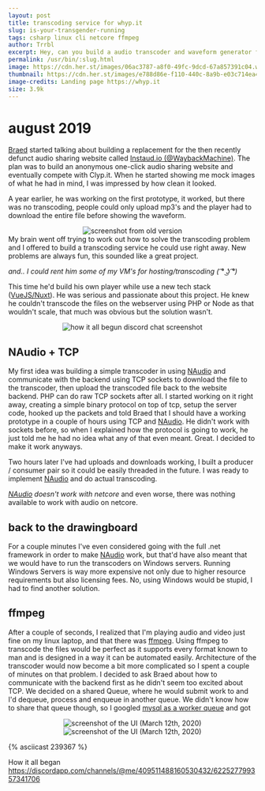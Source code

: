 ```yaml
---
layout: post
title: transcoding service for whyp.it
slug: is-your-transgender-running
tags: csharp linux cli netcore ffmpeg
author: Trrbl
excerpt: Hey, can you build a audio transcoder and waveform generator for this website idea I had? Sure, what could go wrong...
permalink: /usr/bin/:slug.html
image: https://cdn.her.st/images/06ac3787-a8f0-49fc-9dcd-67a857391c04.webp
thumbnail: https://cdn.her.st/images/e788d86e-f110-440c-8a9b-e03c714ea40a.webp
image-credits: Landing page https://whyp.it
size: 3.9k
---
```


# august 2019

[Braed](https://www.linkedin.com/in/bradleyvarol/) started talking about building a replacement for the then recently defunct audio sharing website called [Instaud.io (@WaybackMachine)](https://web.archive.org/web/20180901093124/https://instaud.io/). The plan was to build an anonymous one-click audio sharing website and eventually compete with Clyp.it. When he started showing me mock images of what he had in mind, I was impressed by how clean it looked.

A year earlier, he was working on the first prototype, it worked, but there was no transcoding, people could only upload mp3's and the player had to download the entire file before showing the waveform.
<center>
<img class="lazyload" data-src="https://cdn.her.st/images/1e7a63d1-36bd-47ed-8086-d9c919ac9e50.webp" alt="screenshot from old version">
</center>
My brain went off trying to work out how to solve the transcoding problem and I offered to build a transcoding service he could use right away. New problems are always fun, this sounded like a great project.

*and.. I could rent him some of my VM's for hosting/transcoding ( ͡° ͜ʖ ͡°)*

This time he'd build his own player while use a new tech stack ([VueJS/Nuxt](https://nuxtjs.org/)). He was serious and passionate about this project. He knew he couldn't transcode the files on the webserver using PHP or Node as that wouldn't scale, that much was obvious but the solution wasn't.
<center>
<img class="lazyload" data-src="https://cdn.her.st/images/647ced08-cf20-4db7-bbf6-24b47ea340b4.webp" alt="how it all begun discord chat screenshot">
</center>

## NAudio + TCP

My first idea was building a simple transcoder in using [NAudio](https://github.com/naudio/NAudio) and communicate with the backend using TCP sockets  to download the file to the transcoder, then upload the transcoded file back to the website backend. PHP can do raw TCP sockets after all. I started working on it right away, creating a simple binary protocol on top of tcp, setup the server code, hooked up the packets and told Braed that I should have a working prototype in a couple of hours using TCP and [NAudio](https://github.com/naudio/NAudio). He didn't work with sockets before, so when I explained how the protocol is going to work, he just told me he had no idea what any of that even meant. Great. I decided to make it work anyways.

Two hours later I've had uploads and downloads working, I built a producer / consumer pair so it could be easily threaded in the future. I was ready to implement [NAudio](https://github.com/naudio/NAudio) and do actual transcoding.

*[NAudio](https://github.com/naudio/NAudio) doesn't work with netcore* and even worse, there was nothing available to work with audio on netcore.

## back to the drawingboard

For a couple minutes I've even considered going with the full .net framework in order to make [NAudio](https://github.com/naudio/NAudio) work, but that'd have also meant that we would have to run the transcoders on Windows servers. Running Windows Servers is way more expensive not only due to higher resource requirements but also licensing fees. No, using Windows would be stupid, I had to find another solution.

## ffmpeg

After a couple of seconds, I realized that I'm playing audio and video just fine on my linux laptop, and that there was [ffmpeg](). Using ffmpeg to transcode the files would be perfect as it supports every format known to man and is designed in a way it can be automated easily. Architecture of the transcoder would now become a bit more complicated so I spent a couple of minutes on that problem. I decided to ask Braed about how to communicate with the backend first as he didn't seem too excited about TCP. We decided on a shared Queue, where he would submit work to and I'd dequeue, process and enqueue in another queue. We didn't know how to share that queue though, so I googled [mysql as a worker queue]() and got 

<center>
<img class="lazyload" data-src="https://cdn.her.st/images/2043b311-5c72-4be1-b3d6-32f346d6d3b3.webp" alt="screenshot of the UI (March 12th, 2020)">
</center>



<center>
<img class="lazyload" data-src="https://cdn.her.st/images/2043b311-5c72-4be1-b3d6-32f346d6d3b3.webp" alt="screenshot of the UI (March 12th, 2020)">
</center>

{% asciicast 239367 %}

How it all began
<https://discordapp.com/channels/@me/409511488160530432/622527799357341706>
